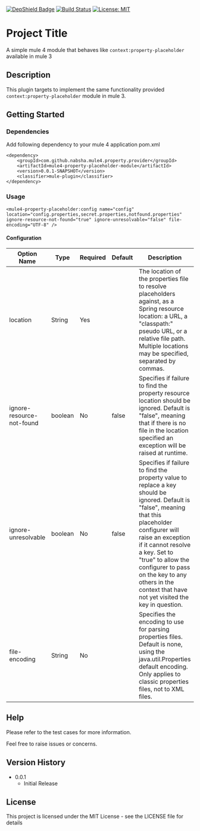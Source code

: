 
<p align="center">

[![DepShield Badge](https://depshield.sonatype.org/badges/owner/repository/depshield.svg)](https://depshield.github.io)
[![Build Status](https://travis-ci.com/nabsha/mule4-property-placeholder.svg?branch=master)](https://travis-ci.com/nabsha/mule4-property-placeholder)
[![License: MIT](https://img.shields.io/badge/License-MIT-yellow.svg)](https://opensource.org/licenses/MIT)

</p>


# Project Title

A simple mule 4 module that behaves like `context:property-placeholder` available in mule 3

## Description

This plugin targets to implement the same functionality provided `context:property-placeholder` module in mule 3.

## Getting Started

### Dependencies

Add following dependency to your mule 4 application pom.xml

```
<dependency>
    <groupId>com.github.nabsha.mule4.property.provider</groupId>
    <artifactId>mule4-property-placeholder-module</artifactId>
    <version>0.0.1-SNAPSHOT</version>
    <classifier>mule-plugin</classifier>
</dependency>
```

### Usage

```
<mule4-property-placeholder:config name="config" location="config.properties,secret.properties,notfound.properties" ignore-resource-not-found="true" ignore-unresolvable="false" file-encoding="UTF-8" />
```

#### Configuration

| Option Name               | Type    | Required | Default | Description                                                                                                                                                                                                                                                                                                                               |
|---------------------------|---------|----------|---------|-------------------------------------------------------------------------------------------------------------------------------------------------------------------------------------------------------------------------------------------------------------------------------------------------------------------------------------------|
| location                  | String  | Yes      |         | The location of the properties file to resolve placeholders against, as a Spring resource location: a URL, a "classpath:" pseudo URL, or a relative file path. Multiple locations may be specified, separated by commas.                                                                                                                  |
| ignore-resource-not-found | boolean | No       | false   | Specifies if failure to find the property resource location should be ignored. Default is "false", meaning that if there is no file in the location specified an exception will be raised at runtime.                                                                                                                                     |
| ignore-unresolvable       | boolean | No       | false   | Specifies if failure to find the property value to replace a key should be ignored. Default is "false", meaning that this placeholder configurer will raise an exception if it cannot resolve a key. Set to "true" to allow the configurer to pass on the key to any others in the context that have not yet visited the key in question. |
| file-encoding             | String  | No       |         | Specifies the encoding to use for parsing properties files. Default is none, using the java.util.Properties default encoding. Only applies to classic properties files, not to XML files.                                                                                                                                                 |



## Help
Please refer to the test cases for more information.

Feel free to raise issues or concerns.


## Version History

* 0.0.1
    * Initial Release

## License

This project is licensed under the MIT License - see the LICENSE file for details

